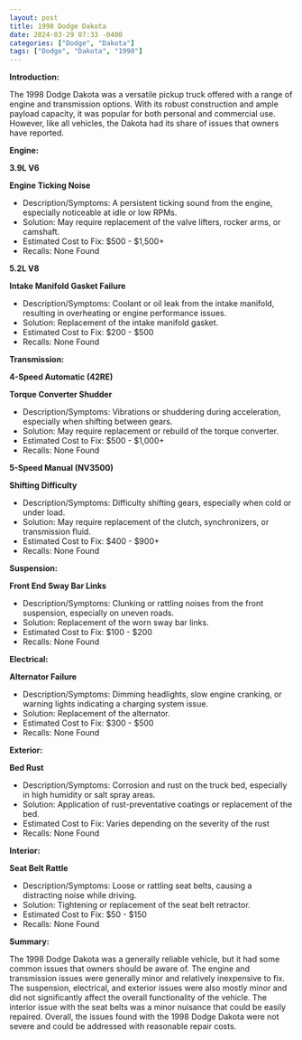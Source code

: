 ```yaml
---
layout: post
title: 1998 Dodge Dakota
date: 2024-03-29 07:33 -0400
categories: ["Dodge", "Dakota"]
tags: ["Dodge", "Dakota", "1998"]
---
```

**Introduction:**

The 1998 Dodge Dakota was a versatile pickup truck offered with a range of engine and transmission options. With its robust construction and ample payload capacity, it was popular for both personal and commercial use. However, like all vehicles, the Dakota had its share of issues that owners have reported.

**Engine:**

**3.9L V6**

**Engine Ticking Noise**
* Description/Symptoms: A persistent ticking sound from the engine, especially noticeable at idle or low RPMs.
* Solution: May require replacement of the valve lifters, rocker arms, or camshaft.
* Estimated Cost to Fix: $500 - $1,500+
* Recalls: None Found

**5.2L V8**

**Intake Manifold Gasket Failure**
* Description/Symptoms: Coolant or oil leak from the intake manifold, resulting in overheating or engine performance issues.
* Solution: Replacement of the intake manifold gasket.
* Estimated Cost to Fix: $200 - $500
* Recalls: None Found

**Transmission:**

**4-Speed Automatic (42RE)**

**Torque Converter Shudder**
* Description/Symptoms: Vibrations or shuddering during acceleration, especially when shifting between gears.
* Solution: May require replacement or rebuild of the torque converter.
* Estimated Cost to Fix: $500 - $1,000+
* Recalls: None Found

**5-Speed Manual (NV3500)**

**Shifting Difficulty**
* Description/Symptoms: Difficulty shifting gears, especially when cold or under load.
* Solution: May require replacement of the clutch, synchronizers, or transmission fluid.
* Estimated Cost to Fix: $400 - $900+
* Recalls: None Found

**Suspension:**

**Front End Sway Bar Links**
* Description/Symptoms: Clunking or rattling noises from the front suspension, especially on uneven roads.
* Solution: Replacement of the worn sway bar links.
* Estimated Cost to Fix: $100 - $200
* Recalls: None Found

**Electrical:**

**Alternator Failure**
* Description/Symptoms: Dimming headlights, slow engine cranking, or warning lights indicating a charging system issue.
* Solution: Replacement of the alternator.
* Estimated Cost to Fix: $300 - $500
* Recalls: None Found

**Exterior:**

**Bed Rust**
* Description/Symptoms: Corrosion and rust on the truck bed, especially in high humidity or salt spray areas.
* Solution: Application of rust-preventative coatings or replacement of the bed.
* Estimated Cost to Fix: Varies depending on the severity of the rust
* Recalls: None Found

**Interior:**

**Seat Belt Rattle**
* Description/Symptoms: Loose or rattling seat belts, causing a distracting noise while driving.
* Solution: Tightening or replacement of the seat belt retractor.
* Estimated Cost to Fix: $50 - $150
* Recalls: None Found

**Summary:**

The 1998 Dodge Dakota was a generally reliable vehicle, but it had some common issues that owners should be aware of. The engine and transmission issues were generally minor and relatively inexpensive to fix. The suspension, electrical, and exterior issues were also mostly minor and did not significantly affect the overall functionality of the vehicle. The interior issue with the seat belts was a minor nuisance that could be easily repaired. Overall, the issues found with the 1998 Dodge Dakota were not severe and could be addressed with reasonable repair costs.
